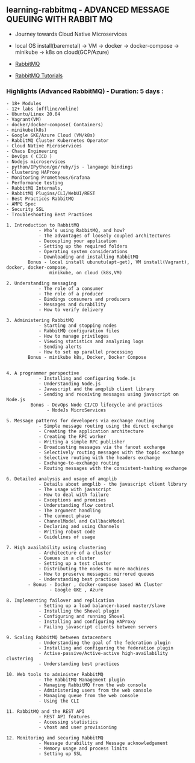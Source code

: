 ## learning-rabbitmq - ADVANCED MESSAGE QUEUING WITH RABBIT MQ 
  - Journey towards Cloud Native Microservices 
  - local OS install(baremetal) -> VM -> docker -> docker-compose -> minikube -> k8s on cloud(GCP/Azure)
  
  - [RabbitMQ](https://www.rabbitmq.com/)
  - [RabbitMQ Tutorials](https://github.com/rabbitmq/rabbitmq-tutorials)

### Highlights (Advanced RabbitMQ) - Duration: 5 days : 
    - 18+ Modules
    - 12+ labs (offline/online)
    - Ubuntu/Linux 20.04
    - Vagrant(VM)
    - docker/docker-compose( Containers)
    - minikube(k8s)
    - Google GKE/Azure Cloud (VM/k8s)
    - RabbitMQ Cluster Kubernetes Operator
    - Cloud Native Microservices
    - Chaos Engineering
    - DevOps ( CICD )
    - Nodejs microservices
    - python/IPython/go/ruby/js - langauge bindings
    - Clustering HAProxy
    - Monitoring Prometheus/Grafana
    - Performance testing
    - RabbitMQ Internals,
    - RabbitMQ Plugins/CLI/WebUI/REST
    - Best Practices RabbitMQ
    - AMPQ Spec
    - Security SSL
    - Troubleshooting Best Practices
 
```
1. Introduction to RabbitMQ
            - Who’s using RabbitMQ, and how?
            - The advantages of loosely coupled architectures
            - Decoupling your application
            - Setting up the required folders
            - Operating system considerations
            - Downloading and installing RabbitMQ
        Bonus - local install ubunutu(apt-get), VM install(Vagrant), docker, docker-compose,
                minikube, on cloud (k8s,VM)

2. Understanding messaging
            - The role of a consumer
            - The role of a producer
            - Bindings consumers and producers
            - Messages and durability
            - How to verify delivery

3. Administering RabbitMQ
            - Starting and stopping nodes
            - RabbitMQ configuration files
            - How to manage privileges
            - Viewing statistics and analyzing logs
            - Sending alerts
            - How to set up parallel processing
        Bonus - minikube k8s, Docker, Docker Compose
              

4. A programmer perspective
            - Installing and configuring Node.js
            - Understanding Node.js
            - Javascript and the amqplib client library
            - Sending and receiving messages using javascript on Node.js
         Bonus - DevOps Node CI/CD lifecycle and practices  
               - NodeJs MicroServices
               
5. Message patterns for developers via exchange routing
            - Simple message routing using the direct exchange
            - Creating the application architecture
            - Creating the RPC worker
            - Writing a simple RPC publisher
            - Broadcasting messages via the fanout exchange
            - Selectively routing messages with the topic exchange
            - Selective routing with the headers exchange
            - Exchange-to-exchange routing
            - Routing messages with the consistent-hashing exchange

6. Detailed analysis and usage of amqplib
            - Details about amqplib - the javascript client library
            - The usage with javascript
            - How to deal with failure
            - Exceptions and promises
            - Understanding flow control
            - The argument handling
            - The connect phase
            - ChannelModel and CallbackModel
            - Declaring and using Channels
            - Writing robust code
            - Guidelines of usage

7. High availability using clustering
            - Architecture of a cluster
            - Queues in a cluster
            - Setting up a test cluster
            - Distributing the nodes to more machines
            - How to preserve messages: mirrored queues
            - Understanding best practices
        - Bonus - Docker , docker-compose based HA Cluster
                - Google GKE , Azure 

8. Implementing failover and replication
            - Setting up a load balancer-based master/slave
            - Installing the Shovel plugin
            - Configuring and running Shovel
            - Installing and configuring HAProxy
            - Failing javascript clients between servers

9. Scaling RabbitMQ between datacenters
            - Understanding the goal of the federation plugin
            - Installing and configuring the federation plugin
            - Active-passive/Active-active high-availability clustering
            - Understanding best practices

10. Web tools to administer RabbitMQ
            - The RabbitMQ Management plugin
            - Managing RabbitMQ from the web console
            - Administering users from the web console
            - Managing queue from the web console
            - Using the CLI

11. RabbitMQ and the REST API
            - REST API features
            - Accessing statistics
            - vhost and user provisioning

12. Monitoring and securing RabbitMQ
            - Message durability and Message acknowledgement
            - Memory usage and process limits
            - Setting up SSL    
